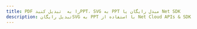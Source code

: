 ---title: PDF را به  تبدیل کنیدPPT، SVG به PPT مبدل رایگان یا Net SDKdescription: تبدیل رایگانSVG به PPT با استفاده از Net Cloud APIs & SDK همچنین اسناد PDF را در Cloud ایجاد، ویرایش و رندر کنید.---